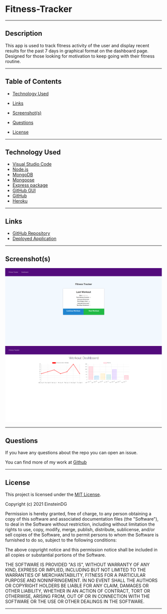 # Fitness-Tracker



---

## Description

This app is used to track fitness activity of the user and display recent results for the past 7 days in graphical format on the dashboard page. Designed for those looking for motivation to keep going with their fitness routine.

---

## Table of Contents

- [Technology Used](#technology-used)

- [Links](#links)

- [Screenshot(s)](#screenshots)

- [Questions](#questions)

- [License](#license)

---

## Technology Used

- [Visual Studio Code](https://code.visualstudio.com/)
- [Node.js](https://nodejs.org/en/)
- [MongoDB](https://www.mongodb.com/)
- [Mongoose](https://mongoosejs.com/)
- [Express package](https://www.npmjs.com/package/express)
- [GitHub GUI](https://desktop.github.com/)
- [GitHub](https://www.github.com)
- [Heroku](https://www.heroku.com)

---

## Links

- [GitHub Repository](https://github.com/EinsteinDG/Fitness_Tracker_Homework)
- [Deployed Application](App)

---

## Screenshot(s)

![Landing Page](homepage.png)
![Dashboard](dashboard.png)

---

## Questions

If you have any questions about the repo you can open an issue.

You can find more of my work at [Github](https://github.com/EinsteinDG)

---

## License

This project is licensed under the [MIT License](https://choosealicense.com/licenses/mit).

Copyright (c) 2021 EinsteinDG

Permission is hereby granted, free of charge, to any person obtaining a copy of this software and associated documentation files (the "Software"), to deal in the Software without restriction, including without limitation the rights to use, copy, modify, merge, publish, distribute, sublicense, and/or sell copies of the Software, and to permit persons to whom the Software is furnished to do so, subject to the following conditions:

The above copyright notice and this permission notice shall be included in all copies or substantial portions of the Software.

THE SOFTWARE IS PROVIDED "AS IS", WITHOUT WARRANTY OF ANY KIND, EXPRESS OR IMPLIED, INCLUDING BUT NOT LIMITED TO THE WARRANTIES OF MERCHANTABILITY, FITNESS FOR A PARTICULAR PURPOSE AND NONINFRINGEMENT. IN NO EVENT SHALL THE AUTHORS OR COPYRIGHT HOLDERS BE LIABLE FOR ANY CLAIM, DAMAGES OR OTHER LIABILITY, WHETHER IN AN ACTION OF CONTRACT, TORT OR OTHERWISE, ARISING FROM, OUT OF OR IN CONNECTION WITH THE SOFTWARE OR THE USE OR OTHER DEALINGS IN THE
SOFTWARE.

---
